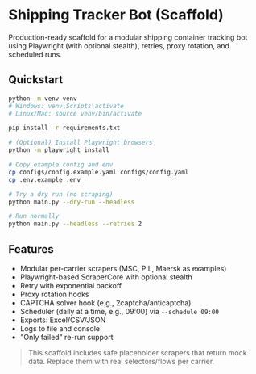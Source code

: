 # Shipping Tracker Bot (Scaffold)

Production-ready scaffold for a modular shipping container tracking bot using Playwright (with optional stealth), retries, proxy rotation, and scheduled runs.

## Quickstart

```bash
python -m venv venv
# Windows: venv\Scripts\activate
# Linux/Mac: source venv/bin/activate

pip install -r requirements.txt

# (Optional) Install Playwright browsers
python -m playwright install

# Copy example config and env
cp configs/config.example.yaml configs/config.yaml
cp .env.example .env

# Try a dry run (no scraping)
python main.py --dry-run --headless

# Run normally
python main.py --headless --retries 2
```

## Features
- Modular per-carrier scrapers (MSC, PIL, Maersk as examples)
- Playwright-based ScraperCore with optional stealth
- Retry with exponential backoff
- Proxy rotation hooks
- CAPTCHA solver hook (e.g., 2captcha/anticaptcha)
- Scheduler (daily at a time, e.g., 09:00) via `--schedule 09:00`
- Exports: Excel/CSV/JSON
- Logs to file and console
- "Only failed" re-run support

> This scaffold includes safe placeholder scrapers that return mock data. Replace them with real selectors/flows per carrier.
